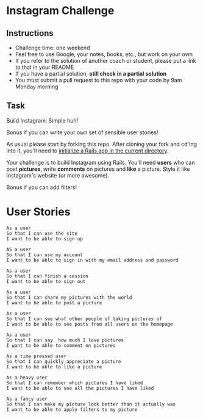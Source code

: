 Instagram Challenge
===================

Instructions
-------
* Challenge time: one weekend
* Feel free to use Google, your notes, books, etc., but work on your own
* If you refer to the solution of another coach or student, please put a link to that in your README
* If you have a partial solution, **still check in a partial solution**
* You must submit a pull request to this repo with your code by 9am Monday morning

Task
-----

Build Instagram: Simple huh!

Bonus if you can write your own set of sensible user stories!

As usual please start by forking this repo. After cloning your fork and cd'ing into it, you'll need to [initialize a Rails app in the current directory](http://blog.jasonmeridth.com/posts/create-rails-application-in-current-directory/).

Your challenge is to build Instagram using Rails. You'll need **users** who can post **pictures**, write **comments** on pictures and **like** a picture. Style it like Instagram's website (or more awesome).

Bonus if you can add filters!

**User Stories**
==============
```
As a user
So that I can use the site
I want to be able to sign up

AS a user
So that I can use my account
I want to be able to sign in with my email address and password

As a user
So that I can finish a session
I want to be able to sign out

As a user
So that I can share my pictures with the world
I want to be able to post a picture

As a user
So that I can see what other people of taking pictures of
I want to be able to see posts from all users on the homepage

As a user
So that I can say  how much I love pictures
I want to be able to comment on pictures

As a time pressed user
So that I can quickly appreciate a picture
I want to be able to like a picture

As a heavy user
So that I can remember which pictures I have liked
I want to be able to see all the pictures I have liked

As a fancy user
So that I can make my picture look better than it actually was
I want to be able to apply filters to my picture
```
